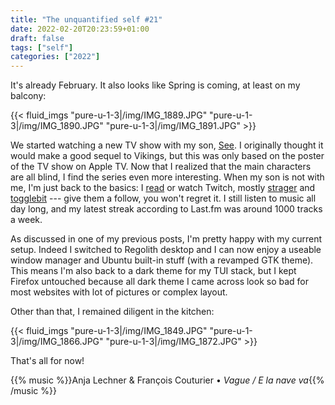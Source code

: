 ```yaml
---
title: "The unquantified self #21"
date: 2022-02-20T20:23:59+01:00
draft: false
tags: ["self"]
categories: ["2022"]
---
```


It's already February. It also looks like Spring is coming, at least on my balcony:

{{< fluid_imgs "pure-u-1-3|/img/IMG_1889.JPG"
               "pure-u-1-3|/img/IMG_1890.JPG"
               "pure-u-1-3|/img/IMG_1891.JPG" >}}

We started watching a new TV show with my son, [See](https://en.wikipedia.org/wiki/See_(TV_series)). I originally thought it would make a good sequel to Vikings, but this was only based on the poster of the TV show on Apple TV. Now that I realized that the main characters are all blind, I find the series even more interesting. When my son is not with me, I'm just back to the basics: I [read](/files/books.txt) or watch Twitch, mostly [strager](https://www.twitch.tv/togglebit) and [togglebit](https://www.twitch.tv/togglebit) --- give them a follow, you won't regret it. I still listen to music all day long, and my latest streak according to Last.fm was around 1000 tracks a week.

As discussed in one of my previous posts, I'm pretty happy with my current setup. Indeed I switched to Regolith desktop and I can now enjoy a useable window manager and Ubuntu built-in stuff (with a revamped GTK theme). This means I'm also back to a dark theme for my TUI stack, but I kept Firefox untouched because all dark theme I came across look so bad for most websites with lot of pictures or complex layout.

Other than that, I remained diligent in the kitchen:

{{< fluid_imgs "pure-u-1-3|/img/IMG_1849.JPG"
               "pure-u-1-3|/img/IMG_1866.JPG"
               "pure-u-1-3|/img/IMG_1872.JPG" >}}

That's all for now!

{{% music %}}Anja Lechner & François Couturier • _Vague / E la nave va_{{% /music %}}
